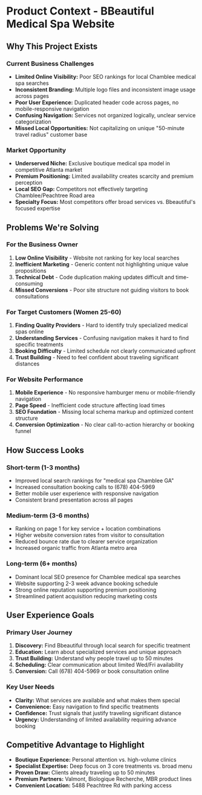# Product Context - BBeautiful Medical Spa Website

## Why This Project Exists

### Current Business Challenges
- **Limited Online Visibility:** Poor SEO rankings for local Chamblee medical spa searches
- **Inconsistent Branding:** Multiple logo files and inconsistent image usage across pages
- **Poor User Experience:** Duplicated header code across pages, no mobile-responsive navigation
- **Confusing Navigation:** Services not organized logically, unclear service categorization
- **Missed Local Opportunities:** Not capitalizing on unique "50-minute travel radius" customer base

### Market Opportunity
- **Underserved Niche:** Exclusive boutique medical spa model in competitive Atlanta market
- **Premium Positioning:** Limited availability creates scarcity and premium perception
- **Local SEO Gap:** Competitors not effectively targeting Chamblee/Peachtree Road area
- **Specialty Focus:** Most competitors offer broad services vs. Bbeautiful's focused expertise

## Problems We're Solving

### For the Business Owner
1. **Low Online Visibility** - Website not ranking for key local searches
2. **Inefficient Marketing** - Generic content not highlighting unique value propositions
3. **Technical Debt** - Code duplication making updates difficult and time-consuming
4. **Missed Conversions** - Poor site structure not guiding visitors to book consultations

### For Target Customers (Women 25-60)
1. **Finding Quality Providers** - Hard to identify truly specialized medical spas online
2. **Understanding Services** - Confusing navigation makes it hard to find specific treatments
3. **Booking Difficulty** - Limited schedule not clearly communicated upfront
4. **Trust Building** - Need to feel confident about traveling significant distances

### For Website Performance
1. **Mobile Experience** - No responsive hamburger menu or mobile-friendly navigation
2. **Page Speed** - Inefficient code structure affecting load times
3. **SEO Foundation** - Missing local schema markup and optimized content structure
4. **Conversion Optimization** - No clear call-to-action hierarchy or booking funnel

## How Success Looks

### Short-term (1-3 months)
- Improved local search rankings for "medical spa Chamblee GA"
- Increased consultation booking calls to (678) 404-5969
- Better mobile user experience with responsive navigation
- Consistent brand presentation across all pages

### Medium-term (3-6 months)
- Ranking on page 1 for key service + location combinations
- Higher website conversion rates from visitor to consultation
- Reduced bounce rate due to clearer service organization
- Increased organic traffic from Atlanta metro area

### Long-term (6+ months)
- Dominant local SEO presence for Chamblee medical spa searches
- Website supporting 2-3 week advance booking schedule
- Strong online reputation supporting premium positioning
- Streamlined patient acquisition reducing marketing costs

## User Experience Goals

### Primary User Journey
1. **Discovery:** Find Bbeautiful through local search for specific treatment
2. **Education:** Learn about specialized services and unique approach
3. **Trust Building:** Understand why people travel up to 50 minutes
4. **Scheduling:** Clear communication about limited Wed/Fri availability
5. **Conversion:** Call (678) 404-5969 or book consultation online

### Key User Needs
- **Clarity:** What services are available and what makes them special
- **Convenience:** Easy navigation to find specific treatments
- **Confidence:** Trust signals that justify traveling significant distance
- **Urgency:** Understanding of limited availability requiring advance booking

## Competitive Advantage to Highlight
- **Boutique Experience:** Personal attention vs. high-volume clinics
- **Specialist Expertise:** Deep focus on 3 core treatments vs. broad menu
- **Proven Draw:** Clients already traveling up to 50 minutes
- **Premium Partners:** Valmont, Biologique Recherche, MBR product lines
- **Convenient Location:** 5488 Peachtree Rd with parking access 